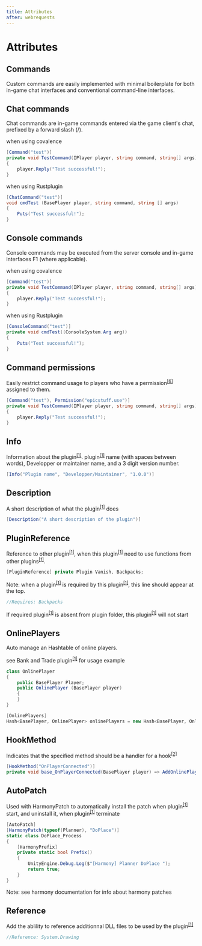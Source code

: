 ```yaml
---
title: Attributes
after: webrequests
---
```


# Attributes

## Commands

Custom commands are easily implemented with minimal boilerplate for both in-game chat interfaces and conventional command-line interfaces.

## Chat commands

Chat commands are in-game commands entered via the game client's chat, prefixed by a forward slash (/).

when using covalence

```csharp
[Command("test")]
private void TestCommand(IPlayer player, string command, string[] args)
{
    player.Reply("Test successful!");
}
```

when using Rustplugin

```csharp
[ChatCommand("test")]
void cmdTest (BasePlayer player, string command, string [] args)
{
	Puts("Test successful!");
}
```

## Console commands

Console commands may be executed from the server console and in-game interfaces F1 (where applicable).

when using covalence

```csharp
[Command("test")]
private void TestCommand(IPlayer player, string command, string[] args)
{
    player.Reply("Test successful!");
}
```

when using Rustplugin

```csharp
[ConsoleCommand("test")]
private void cmdTest((ConsoleSystem.Arg arg))
{
    Puts("Test successful!");
}
```

## Command permissions

Easily restrict command usage to players who have a permission<sup><a href="/glossary#permissions">[6]</a></sup> assigned to them.

```csharp
[Command("test"), Permission("epicstuff.use")]
private void TestCommand(IPlayer player, string command, string[] args)
{
    player.Reply("Test successful!");
}
```

## Info

Information about the plugin<sup><a href="/glossary#plugins">[1]</a></sup>. plugin<sup><a href="/glossary#plugins">[1]</a></sup> name (with spaces between words), Developper or maintainer name, and a 3 digit version number.

```csharp
[Info("Plugin name", "Developper/Maintainer", "1.0.0")]
```

## Description

A short description of what the plugin<sup><a href="/glossary#plugins">[1]</a></sup> does

```csharp
[Description("A short description of the plugin")]
```

## PluginReference

Reference to other plugin<sup><a href="/glossary#plugins">[1]</a></sup>, when this plugin<sup><a href="/glossary#plugins">[1]</a></sup> need to use functions from other plugins<sup><a href="/glossary#plugins">[1]</a></sup>.

```csharp
[PluginReference] private Plugin Vanish, Backpacks;
```

Note: when a plugin<sup><a href="/glossary#plugins">[1]</a></sup> is required by this plugin<sup><a href="/glossary#plugins">[1]</a></sup>, this line should appear at the top.

```csharp
//Requires: Backpacks
```

If required plugin<sup><a href="/glossary#plugins">[1]</a></sup> is absent from plugin folder, this plugin<sup><a href="/glossary#plugins">[1]</a></sup> will not start

## OnlinePlayers

Auto manage an Hashtable of online players.

see Bank and Trade plugin<sup><a href="/glossary#plugins">[1]</a></sup> for usage example

```csharp
class OnlinePlayer
{
	public BasePlayer Player;
	public OnlinePlayer (BasePlayer player)
	{
	}
}

[OnlinePlayers]
Hash<BasePlayer, OnlinePlayer> onlinePlayers = new Hash<BasePlayer, OnlinePlayer> ();
```

## HookMethod

Indicates that the specified method should be a handler for a hook<sup><a href="/glossary#hooks">[2]</a></sup>

```csharp
[HookMethod("OnPlayerConnected")]
private void base_OnPlayerConnected(BasePlayer player) => AddOnlinePlayer(player);
```

## AutoPatch

Used with HarmonyPatch to automatically install the patch when plugin<sup><a href="/glossary#plugins">[1]</a></sup> start, and uninstall it, when plugin<sup><a href="/glossary#plugins">[1]</a></sup> terminate

```csharp
[AutoPatch]
[HarmonyPatch(typeof(Planner), "DoPlace")]
static class DoPlace_Process
{
	[HarmonyPrefix]
	private static bool Prefix()
	{
		UnityEngine.Debug.Log($"[Harmony] Planner DoPlace ");
		return true;
	}
}
```

Note: see harmony documentation for info about harmony patches

## Reference

Add the ablility to reference additionnal DLL files to be used by the plugin<sup><a href="/glossary#plugins">[1]</a></sup>

```csharp
//Reference: System.Drawing
```
